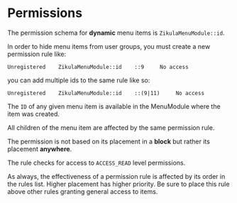 Permissions
===========

The permission schema for **dynamic** menu items is `ZikulaMenuModule::id`.

In order to hide menu items from user groups, you must create a new permission rule like:

    Unregistered    ZikulaMenuModule::id    ::9     No access

you can add multiple ids to the same rule like so:

    Unregistered    ZikulaMenuModule::id    ::(9|11)     No access

The `ID` of any given menu item is available in the MenuModule where the item was created.

All children of the menu item are affected by the same permission rule.

The permission is not based on its placement in a **block** but rather its placement **anywhere**.

The rule checks for access to `ACCESS_READ` level permissions.

As always, the effectiveness of a permission rule is affected by its order in the rules list. Higher placement has 
higher priority. Be sure to place this rule above other rules granting general access to items.
